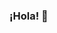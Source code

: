 ### ¡Hola! 👋

<!--
**Chava0404/Chava0404** is a ✨ _special_ ✨ repository because its `README.md` (this file) appears on your GitHub profile.

Here are some ideas to get you started:

- 🔭 I’m currently working on school...
- 🌱 I’m currently learning Python...
- 👯 I’m looking to collaborate on any project...
- 🤔 I’m looking for help with Python...
- 💬 Ask me about General Culture...
- 📫 How to reach me: ???...
- 😄 Pronouns: He/Him...
- ⚡ Fun fact: I've been wanting to learn Python for 2 years, haha...
-->
